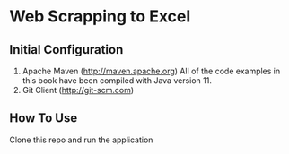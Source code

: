 # Web Scrapping to Excel
## Initial Configuration

1. Apache Maven (http://maven.apache.org) All of the code examples in this book have been compiled with Java version 11.
2. Git Client (http://git-scm.com)

## How To Use

Clone this repo and run the application
